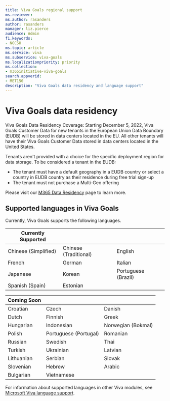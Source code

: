 ```yaml
---
title: Viva Goals regional support
ms.reviewer: 
ms.author: rasanders
author: rasanders
manager: liz.pierce
audience: Admin
f1.keywords:
- NOCSH
ms.topic: article
ms.service: viva
ms.subservice: viva-goals
ms.localizationpriority: priority
ms.collection:  
- m365initiative-viva-goals  
search.appverid:
- MET150
description: "Viva Goals data residency and language support"
---
```


# Viva Goals data residency

Viva Goals Data Residency Coverage: Starting December 5, 2022, Viva Goals Customer Data for new tenants in the European Union Data Boundary (EUDB) will be stored in data centers located in the EU. All other tenants will have their Viva Goals Customer Data stored in data centers located in the United States. 

Tenants aren't provided with a choice for the specific deployment region for data storage. To be considered a tenant in the EUDB:

- The tenant must have a default geography in a EUDB country or select a country in EUDB country as their residence during free trial sign-up
- The tenant must not purchase a Multi-Geo offering 

Please visit our [M365 Data Residency](/microsoft-365/enterprise/o365-data-locations) page to learn more.

## Supported languages in Viva Goals

Currently, Viva Goals supports the following languages. 

|Currently Supported  | | |
|---|---|---|
Chinese (Simplified)|Chinese (Traditional)|English
French|German|Italian
Japanese|Korean|Portuguese (Brazil)|
Spanish (Spain)| Estonian |

|Coming Soon | | |
|---|---|---|
Croatian|Czech|Danish
Dutch|Finnish|Greek
Hungarian|Indonesian|Norwegian (Bokmal)|
Polish|Portuguese (Portugal)|Romanian 
Russian|Swedish|Thai 
Turkish|Ukrainian|Latvian |
Lithuanian| Serbian| Slovak|
Slovenian |Hebrew |Arabic |
Bulgarian |Vietnamese

For information about supported languages in other Viva modules, see [Microsoft Viva language support](../viva-language-support.md).